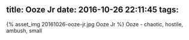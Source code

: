 title: Ooze Jr
date: 2016-10-26 22:11:45
tags:
---
{% asset_img 20161026-ooze-jr.jpg Ooze Jr %}
Ooze - chaotic, hostile, ambush, small
